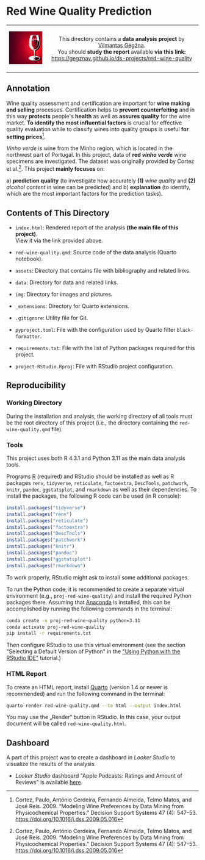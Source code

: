 Red Wine Quality Prediction
===========================

<table width="100%">
  <tr>
  <td width="20%">
  <p align="center">
  
  <img src="img/logo-mini.png">

  </p>
  </td> 
  <td width="80%" align="center">
  
  This directory contains a **data analysis project** by [Vilmantas Gėgžna](https://github.com/GegznaV).  
You should **study the report** available **via this link:**  
<https://gegznav.github.io/ds-projects/red-wine-quality>   

  </td>
  </tr>
</table>


Annotation
----------

Wine quality assessment and certification are important for **wine making and selling** processes. Certification helps to **prevent counterfeiting** and in this way **protects** people's **health** as well as **assures quality** for the wine market. **To identify the most influential factors** is crucial for effective quality evaluation while to classify wines into quality groups is useful **for setting prices**[^cortez2009].

*Vinho verde* is wine from the Minho region, which is located in the northwest part of Portugal.
In this project, data of **red *vinho verde*** wine specimens are investigated.
The dataset was originally provided by Cortez et al.[^cortez2009]. 
This project **mainly focuses** on:

a) **prediction quality** (to investigate how accurately **(1)** *wine quality* and **(2)** *alcohol content* in wine can be predicted) and
b) **explanation** (to identify, which are the most important factors for the prediction tasks).

<div style="font-size:14px">

[^cortez2009]: Cortez, Paulo, António Cerdeira, Fernando Almeida, Telmo Matos, and José Reis. 2009. “Modeling Wine Preferences by Data Mining from Physicochemical Properties.” Decision Support Systems 47 (4): 547–53. https://doi.org/10.1016/j.dss.2009.05.016

</div>


Contents of This Directory
--------------------------

- `index.html`:
Rendered report of the analysis **(the main file of this project)**.  
View it via the link provided above.

- `red-wine-quality.qmd`: 
Source code of the data analysis (Quarto notebook).

- `assets`:
Directory that contains file with bibliography and related links.

- `data`:
Directory for data and related links.

- `img`:
Directory for images and pictures.

- `_extensions`:
Directory for Quarto extensions.

- `.gitignore`:
Utility file for Git.

- `pyproject.toml`:
File with the configuration used by Quarto filter `black-formatter`.

- `requirements.txt`: 
File with the list of Python packages required for this project.

- `project-RStudio.Rproj`: 
File with RStudio project configuration.

Reproducibility
---------------

### Working Directory

During the installation and analysis, the working directory of all tools must be the root directory of this project 
(i.e., the directory containing the `red-wine-quality.qmd` file).


### Tools

This project uses both R 4.3.1 and Python 3.11 as the main data analysis tools.

Programs [R](https://www.r-project.org/) (required) and RStudio should be installed as well as R packages `renv`, `tidyverse`, `reticulate`, `factoextra`, `DescTools`, `patchwork`, `knitr`, `pandoc`, `ggstatsplot`, and `rmarkdown` as well as their dependencies. To install the packages, the following R code can be used (in R console):

``` r
install.packages("tidyverse")
install.packages("renv")
install.packages("reticulate")
install.packages("factoextra")
install.packages("DescTools")
install.packages("patchwork")
install.packages("knitr")
install.packages("pandoc")
install.packages("ggstatsplot")
install.packages("rmarkdown")
```

To work properly, RStudio might ask to install some additional packages.

To run the Python code, it is recommended to create a separate virtual environment (e.g., `proj-red-wine-quality`) and install the required Python packages there.
Assuming that [Anaconda](https://www.anaconda.com/download) is installed, this can be accomplished by running the following commands in the terminal:

```bash
conda create -n proj-red-wine-quality python=3.11
conda activate proj-red-wine-quality
pip install -r requirements.txt
```

Then configure RStudio to use this virtual environment (see the section "Selecting a Default Version of Python" in the ["Using Python with the RStudio IDE"](https://support.posit.co/hc/en-us/articles/1500007929061-Using-Python-with-the-RStudio-IDE) tutorial.)



### HTML Report

To create an HTML report, install [Quarto](https://quarto.org/docs/download/) (version 1.4 or newer is recommended) and run the following command in the terminal:

```bash
quarto render red-wine-quality.qmd --to html --output index.html
```

You may use the „Render“ button in RStudio. In this case, your output document will be called `red-wine-quality.html`.
 

Dashboard
--------------

A part of this project was to create a dashboard in *Looker Studio* to visualize the results of the analysis. 

- *Looker Studio* dashboard "Apple Podcasts: Ratings and Amount of Reviews" is available 
  <a href="https://lookerstudio.google.com/reporting/1413c256-c42a-4b0d-976e-ac2b878fbcf9/page/dFTED" target="_blank">here</a>.
